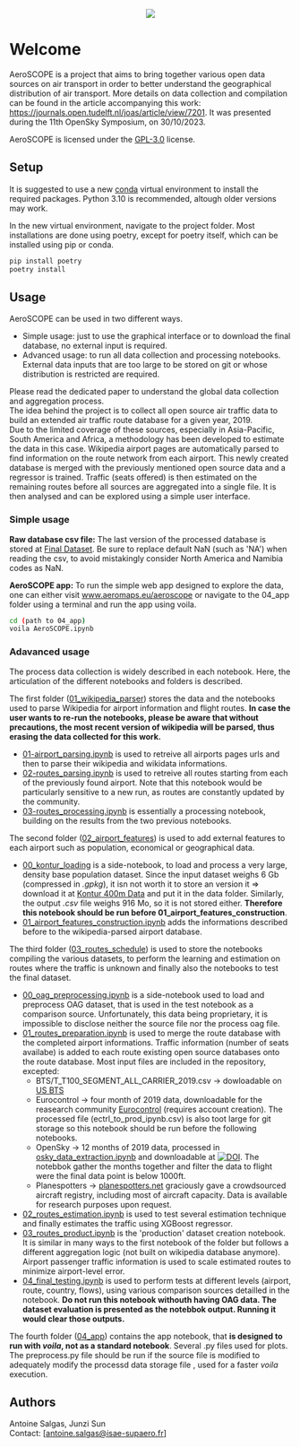 <p align="center">
  <img src=https://github.com/AeroMAPS/AeroSCOPE/assets/97613437/1824dcdd-1c25-489c-96e0-4897a0773b7c />
</p>


# Welcome 
AeroSCOPE is a project that aims to bring together various open data sources on air transport in order to better understand the geographical distribution of air transport.
More details on data collection and compilation can be found in the article accompanying this work: https://journals.open.tudelft.nl/joas/article/view/7201. It was presented during the 11th OpenSky Symposium, on 30/10/2023. 

AeroSCOPE is licensed under the [GPL-3.0](https://www.gnu.org/licenses/gpl-3.0.en.html) license.


## Setup

It is suggested to use a new [conda](https://docs.conda.io/en/latest/miniconda.html) virtual environment to install the required packages.
Python 3.10 is recommended, altough older versions may work.

In the new virtual environment, navigate to the project folder. Most installations are done using poetry, except for poetry itself, which can be installed using pip or conda.


```bash
pip install poetry 
poetry install 
```

## Usage
AeroSCOPE can be used in two different ways.

* Simple usage: just to use the graphical interface or to download the final database, no external input is required.
* Advanced usage: to run all data collection and processing notebooks. External data inputs that are too large to be stored on git or whose distribution is restricted are required.

Please read the dedicated paper to understand the global data collection and aggregation process.  
The idea behind the project is to collect all open source air traffic data to build an extended air traffic route database for a given year, 2019.  
Due to the limited coverage of these sources, especially in Asia-Pacific, South America and Africa, a methodology has been developed to estimate the data in this case. 
Wikipedia airport pages are automatically parsed to find information on the route network from each airport. This newly created database is merged with the previously mentioned open source data and a regressor is trained.
Traffic (seats offered) is then estimated on the remaining routes before all sources are aggregated into a single file.
It is then analysed and can be explored using a simple user interface. 

### Simple usage

__Raw database csv file:__ 
The last version of the processed database is stored at [Final Dataset](https://github.com/AeroMAPS/AeroSCOPE/tree/main/aeroscope/03_routes_schedule/data/final_26_09.csv). 
Be sure to replace default NaN (such as 'NA') when reading the csv, to avoid mistakingly consider North America and Namibia codes as NaN.

__AeroSCOPE app:__
To run the simple web app designed to explore the data, one can either visit www.aeromaps.eu/aeroscope or navigate to the 04_app folder using a terminal and run the app using voila.

```bash
cd (path to 04_app) 
voila AeroSCOPE.ipynb
```

### Adavanced usage

The process data collection is widely described in each notebook. Here, the articulation of the different notebooks and folders is described.  

The first folder ([01_wikipedia_parser](https://github.com/AeroMAPS/AeroSCOPE/tree/main/aeroscope/01_wikipedia_parser)) stores the data and the notebooks used to parse Wikipedia for airport information and flight routes. **In case the user wants to re-run the notebooks, please be aware that without precautions, the most recent version of wikipedia will be parsed, thus erasing the data collected for this work.**   
- [01-airport_parsing.ipynb](https://github.com/AeroMAPS/AeroSCOPE/tree/main/aeroscope/01_wikipedia_parser/01-airport_parsing.ipynb) is used to retreive all airports pages urls and then to parse their wikipedia and wikidata informations.
- [02-routes_parsing.ipynb](https://github.com/AeroMAPS/AeroSCOPE/tree/main/aeroscope/01_wikipedia_parser/02-routes_parsing.ipynb) is used to retreive all routes starting from each of the previously found airport. Note that this notebook would be particularly sensitive to a new run, as routes are constantly updated by the community.
- [03-routes_processing.ipynb](https://github.com/AeroMAPS/AeroSCOPE/tree/main/aeroscope/01_wikipedia_parser/03-routes_processing.ipynb) is essentially a processing notebook, building on the results from the two previous notebooks.

The second folder ([02_airport_features](https://github.com/AeroMAPS/AeroSCOPE/tree/main/aeroscope/02_airport_features)) is used to add external features to each airport such as population, economical or geographical data.
- [00_kontur_loading](https://github.com/AeroMAPS/AeroSCOPE/tree/main/aeroscope/02_airport_features/00_kontur_loading.ipynb) is a side-notebook, to load and process a very large, density base population dataset. Since the input dataset weighs 6 Gb (compressed in *.gpkg*), it isn not worth it to store an version it => download it at [Kontur 400m Data](https://geodata-eu-central-1-kontur-public.s3.amazonaws.com/kontur_datasets/kontur_population_20220630.gpkg.gz) and put it in the data folder. Similarly, the output *.csv* file weighs 916 Mo, so it is not stored either. **Therefore this notebook should be run before 01_airport_features_construction**.  
- [01_airport_features_construction.ipynb](https://github.com/AeroMAPS/AeroSCOPE/tree/main/aeroscope/02_airport_features/01_airport_features_construction.ipynb) adds the informations described before to the wikipedia-parsed airport database.

The third folder ([03_routes_schedule](https://github.com/AeroMAPS/AeroSCOPE/tree/main/aeroscope/03_routes_schedule)) is used to store the notebooks compiling the various datasets, to perform the learning and estimation on routes where the traffic is unknown and finally also the notebooks to test the final dataset.
- [00_oag_preprocessing.ipynb](https://github.com/AeroMAPS/AeroSCOPE/tree/main/aeroscope/03_routes_schedule/00_oag_preprocessing.ipynb) is a side-notebook used to load and preprocess OAG dataset, that is used in the test notebook as a comparison source. Unfortunately, this data being proprietary, it is impossible to disclose neither the source file nor the process oag file.
- [01_routes_preparation.ipynb](https://github.com/AeroMAPS/AeroSCOPE/tree/main/aeroscope/03_routes_schedule/01_routes_preparation.ipynb) is used to merge the route database with the completed airport informations. Traffic information (number of seats availabe) is added to each route existing open source databases onto the route database. 
Most input files are included in the repository, excepted:
  - BTS/T_T100_SEGMENT_ALL_CARRIER_2019.csv -> dowloadable on [US BTS](https://www.transtats.bts.gov/Fields.asp?gnoyr_VQ=FMG)
  - Eurocontrol -> four month of 2019 data, downloadable for the reasearch community [Eurocontrol](https://ext.eurocontrol.int/prisme_data_provision_hmi/) (requires account creation). The processed file (ectrl_to_prod_ipynb.csv) is also toot large for git storage so this notebook should be run before the following notebooks.
  - OpenSky -> 12 months of 2019 data, processed in [osky_data_extraction.ipynb](https://github.com/AeroMAPS/AeroSCOPE/tree/main/aeroscope/Utilities/osky_data_extraction.ipynb) and downloadable at [![DOI](https://zenodo.org/badge/DOI/10.5281/zenodo.7923702.svg)](https://doi.org/10.5281/zenodo.7923702). The notebbok gather the months together and filter the data to flight were the final data point is below 1000ft.
  - Planespotters -> [planespotters.net](https://planespotters.net) graciously gave a crowdsourced aircraft registry, including most of aircraft capacity. Data is available for research purposes upon request.
- [02_routes_estimation.ipynb](https://github.com/AeroMAPS/AeroSCOPE/tree/main/aeroscope/03_routes_schedule/02_routes_estimation.ipynb) is used to test several estimation technique and finally estimates the traffic using XGBoost regressor.
- [03_routes_product.ipynb](https://github.com/AeroMAPS/AeroSCOPE/tree/main/aeroscope/03_routes_schedule/03_routes_product.ipynb) is the 'production' dataset creation notebook. It is similar in many ways to the first notebook of the folder but follows a different aggregation logic (not built on wikipedia database anymore). Airport passenger traffic information is used to scale estimated routes to minimize airport-level error.
- [04_final_testing.ipynb](https://github.com/AeroMAPS/AeroSCOPE/tree/main/aeroscope/03_routes_schedule/04_final_testing.ipynb) is used to perform tests at different levels (airport, route, country, flows), using various comparison sources detailled in the notebook. **Do not run this notebook withouth having OAG data. The dataset evaluation is presented as the notebbok output. Running it would clear those outputs.**

The fourth folder ([04_app](https://github.com/AeroMAPS/AeroSCOPE/tree/main/aeroscope/04_app)) contains the app notebook, that **is designed to run with *voila*, not as a standard notebook**. Several .py files used for plots. The preprocess.py file should be run if the source file is modified to adequately modify the processd data storage file , used for a faster *voila* execution.
  
## Authors

Antoine Salgas, Junzi Sun <br>
Contact: [antoine.salgas@isae-supaero.fr]
